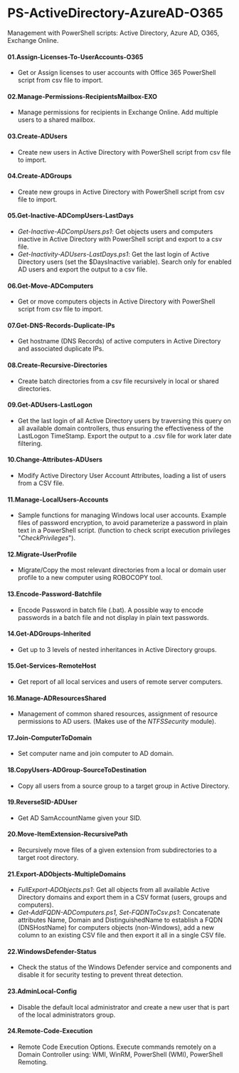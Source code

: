 # PS-ActiveDirectory-AzureAD-O365
Management with PowerShell scripts: Active Directory, Azure AD, O365, Exchange Online.

#### 01.Assign-Licenses-To-UserAccounts-O365
- Get or Assign licenses to user accounts with Office 365 PowerShell script from csv file to import.

#### 02.Manage-Permissions-RecipientsMailbox-EXO
- Manage permissions for recipients in Exchange Online. Add multiple users to a shared mailbox.

#### 03.Create-ADUsers
- Create new users in Active Directory with PowerShell script from csv file to import.

#### 04.Create-ADGroups
- Create new groups in Active Directory with PowerShell script from csv file to import.

#### 05.Get-Inactive-ADCompUsers-LastDays
- *Get-Inactive-ADCompUsers.ps1*: Get objects users and computers inactive in Active Directory with PowerShell script and export to a csv file.
- *Get-Inactivity-ADUsers-LastDays.ps1*: Get the last login of Active Directory users (set the $DaysInactive variable). Search only for enabled AD users and export the output to a csv file.

#### 06.Get-Move-ADComputers
- Get or move computers objects in Active Directory with PowerShell script from csv file to import.

#### 07.Get-DNS-Records-Duplicate-IPs
- Get hostname (DNS Records) of active computers in Active Directory and associated duplicate IPs.

#### 08.Create-Recursive-Directories
- Create batch directories from a csv file recursively in local or shared directories.

#### 09.Get-ADUsers-LastLogon
- Get the last login of all Active Directory users by traversing this query on all available domain controllers, thus ensuring the effectiveness of the LastLogon TimeStamp. Export the output to a .csv file for work later date filtering.

#### 10.Change-Attributes-ADUsers
- Modify Active Directory User Account Attributes, loading a list of users from a CSV file.

#### 11.Manage-LocalUsers-Accounts
- Sample functions for managing Windows local user accounts. Example files of password encryption, to avoid parameterize a password in plain text in a PowerShell script. (function to check script execution privileges "*CheckPrivileges*").

#### 12.Migrate-UserProfile
- Migrate/Copy the most relevant directories from a local or domain user profile to a new computer using ROBOCOPY tool.

#### 13.Encode-Password-Batchfile
- Encode Password in batch file (.bat). A possible way to encode passwords in a batch file and not display in plain text passwords.

#### 14.Get-ADGroups-Inherited
- Get up to 3 levels of nested inheritances in Active Directory groups.

#### 15.Get-Services-RemoteHost
- Get report of all local services and users of remote server computers.

#### 16.Manage-ADResourcesShared
- Management of common shared resources, assignment of resource permissions to AD users. (Makes use of the *NTFSSecurity* module).

#### 17.Join-ComputerToDomain
- Set computer name and join computer to AD domain.

#### 18.CopyUsers-ADGroup-SourceToDestination
- Copy all users from a source group to a target group in Active Directory.

#### 19.ReverseSID-ADUser
- Get AD SamAccountName given your SID.

#### 20.Move-ItemExtension-RecursivePath
- Recursively move files of a given extension from subdirectories to a target root directory.

#### 21.Export-ADObjects-MultipleDomains
- *FullExport-ADObjects.ps1*: Get all objects from all available Active Directory domains and export them in a CSV format (users, groups and computers).
- *Get-AddFQDN-ADComputers.ps1, Set-FQDNToCsv.ps1*: Concatenate attributes Name, Domain and DistinguishedName to establish a FQDN (DNSHostName) for computers objects (non-Windows), add a new column to an existing CSV file and then export it all in a single CSV file.

#### 22.WindowsDefender-Status
- Check the status of the Windows Defender service and components and disable it for security testing to prevent threat detection.

#### 23.AdminLocal-Config
- Disable the default local administrator and create a new user that is part of the local administrators group.

#### 24.Remote-Code-Execution
- Remote Code Execution Options. Execute commands remotely on a Domain Controller using: WMI, WinRM, PowerShell (WMI), PowerShell Remoting.